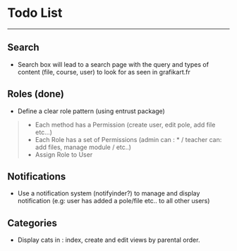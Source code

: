 # Todo List
-----------

## Search
* Search box will lead to a search page with the query and types of content (file, course, user) to look for as seen in grafikart.fr

## Roles (done)
* Define a clear role pattern (using entrust package)
> * Each method has a Permission (create user, edit pole, add file etc...)
> * Each Role has a set of Permissions (admin can : * / teacher can: add files, manage module / etc..)
> * Assign Role to User

<!-- List permission in roles.edit/create and use checkboxes-->

## Notifications
* Use a notification system (notifyinder?) to manage and display notification (e.g: user has added a pole/file etc.. to all other users)

## Categories
* Display cats in : index, create and edit views by parental order.